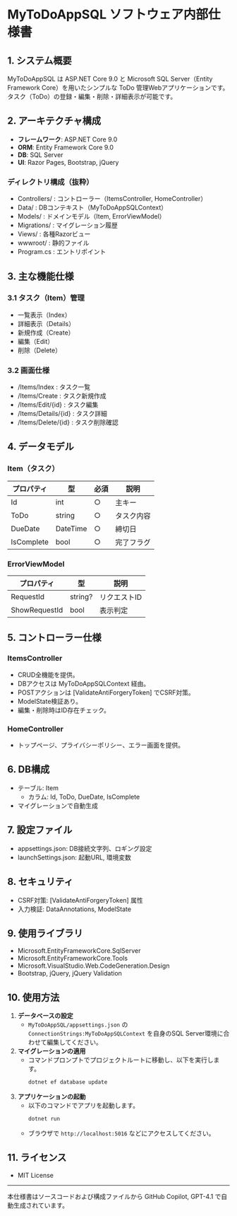 # MyToDoAppSQL ソフトウェア内部仕様書

## 1. システム概要
MyToDoAppSQL は ASP.NET Core 9.0 と Microsoft SQL Server（Entity Framework Core）を用いたシンプルな ToDo 管理Webアプリケーションです。タスク（ToDo）の登録・編集・削除・詳細表示が可能です。

## 2. アーキテクチャ構成
- **フレームワーク**: ASP.NET Core 9.0
- **ORM**: Entity Framework Core 9.0
- **DB**: SQL Server
- **UI**: Razor Pages, Bootstrap, jQuery

### ディレクトリ構成（抜粋）
- Controllers/ : コントローラー（ItemsController, HomeController）
- Data/        : DBコンテキスト（MyToDoAppSQLContext）
- Models/      : ドメインモデル（Item, ErrorViewModel）
- Migrations/  : マイグレーション履歴
- Views/       : 各種Razorビュー
- wwwroot/     : 静的ファイル
- Program.cs   : エントリポイント

## 3. 主な機能仕様
### 3.1 タスク（Item）管理
- 一覧表示（Index）
- 詳細表示（Details）
- 新規作成（Create）
- 編集（Edit）
- 削除（Delete）

### 3.2 画面仕様
- /Items/Index : タスク一覧
- /Items/Create : タスク新規作成
- /Items/Edit/{id} : タスク編集
- /Items/Details/{id} : タスク詳細
- /Items/Delete/{id} : タスク削除確認

## 4. データモデル
### Item（タスク）
| プロパティ   | 型        | 必須 | 説明         |
|--------------|-----------|------|--------------|
| Id           | int       | ○    | 主キー       |
| ToDo         | string    | ○    | タスク内容   |
| DueDate      | DateTime  | ○    | 締切日       |
| IsComplete   | bool      | ○    | 完了フラグ   |

### ErrorViewModel
| プロパティ   | 型        | 説明         |
|--------------|-----------|--------------|
| RequestId    | string?   | リクエストID |
| ShowRequestId| bool      | 表示判定     |

## 5. コントローラー仕様
### ItemsController
- CRUD全機能を提供。
- DBアクセスは MyToDoAppSQLContext 経由。
- POSTアクションは [ValidateAntiForgeryToken] でCSRF対策。
- ModelState検証あり。
- 編集・削除時はID存在チェック。

### HomeController
- トップページ、プライバシーポリシー、エラー画面を提供。

## 6. DB構成
- テーブル: Item
  - カラム: Id, ToDo, DueDate, IsComplete
- マイグレーションで自動生成

## 7. 設定ファイル
- appsettings.json: DB接続文字列、ロギング設定
- launchSettings.json: 起動URL, 環境変数

## 8. セキュリティ
- CSRF対策: [ValidateAntiForgeryToken] 属性
- 入力検証: DataAnnotations, ModelState

## 9. 使用ライブラリ
- Microsoft.EntityFrameworkCore.SqlServer
- Microsoft.EntityFrameworkCore.Tools
- Microsoft.VisualStudio.Web.CodeGeneration.Design
- Bootstrap, jQuery, jQuery Validation

## 10. 使用方法
1. **データベースの設定**
   - `MyToDoAppSQL/appsettings.json` の `ConnectionStrings:MyToDoAppSQLContext` を自身のSQL Server環境に合わせて編集してください。
2. **マイグレーションの適用**
   - コマンドプロンプトでプロジェクトルートに移動し、以下を実行します。
     ```bash
     dotnet ef database update
     ```
3. **アプリケーションの起動**
   - 以下のコマンドでアプリを起動します。
     ```bash
     dotnet run
     ```
   - ブラウザで `http://localhost:5016` などにアクセスしてください。

## 11. ライセンス
- MIT License

---

本仕様書はソースコードおよび構成ファイルから GitHub Copilot, GPT-4.1 で自動生成されています。